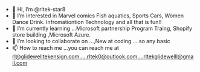 - 👋 Hi, I’m @rltek-star8
- 👀 I’m interested in Marvel comics Fish aquatics, Sports Cars, Women Dance Drink. Infromationtion Technology and all that is fun!!
- 🌱 I’m currently learning ...Microsoft partnership Program Traing, Shopify store building ,Microsoft Azure.
- 💞️ I’m looking to collaborate on ...,New at coding ....so any basic 
- 📫 How to reach me ...you can reach me at rl@glidewelltekensign.com.....rltek0@outlook.com....rltekglidewelll@gmail.com

<!---
rltek-star8/rltek-star8 is a ✨ special ✨ repository because its `README.md` (this file) appears on your GitHub profile.
You can click the Preview link to take a look at your changes.
--->

